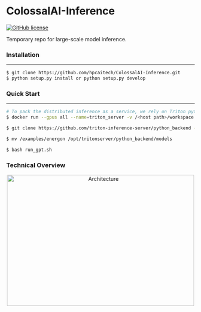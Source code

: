 # ColossalAI-Inference

[![GitHub license](https://img.shields.io/github/license/hpcaitech/FastFold)](https://github.com/hpcaitech/FastFold/blob/main/LICENSE)

Temporary repo for large-scale model inference.


### Installation
--- 
``` bash
$ git clone https://github.com/hpcaitech/ColossalAI-Inference.git
$ python setup.py install or python setup.py develop
```

### Quick Start
---
``` bash
# To pack the distributed inference as a service, we rely on Triton python backend.
$ docker run --gpus all --name=triton_server -v /<host path>/workspace:/opt/tritonserver/host --shm-size=1g --ulimit memlock=-1 -p 10010:8000 -p 10011:8001 -p 10012:8002 --ulimit stack=67108864 -ti nvcr.io/nvidia/tritonserver:21.10-py3

$ git clone https://github.com/triton-inference-server/python_backend -b r<xx.yy>

$ mv /examples/energon /opt/tritonserver/python_backend/models

$ bash run_gpt.sh
```



### Technical Overview

<div  align="center">    
    <img src="https://user-images.githubusercontent.com/12018307/158764528-c14538f4-8d9a-4bc8-8c6f-2e1ea82ecb59.png" width = "500" height = "350" alt="Architecture" align=center />
</div>